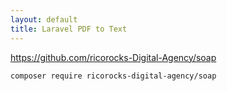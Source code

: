 ```yaml
---
layout: default
title: Laravel PDF to Text
---
```


https://github.com/ricorocks-Digital-Agency/soap

```
composer require ricorocks-digital-agency/soap
```